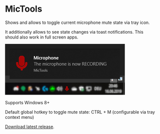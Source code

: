 # MicTools

Shows and allows to toggle current microphone mute state via tray icon.

It additionally allows to see state changes via toast notifications.
This should also work in full screen apps.

![](https://github.com/Semitalis/MicTools/raw/master/resources/example.jpg "")

Supports Windows 8+

Default global hotkey to toggle mute state: CTRL + M
(configurable via tray context menu)

[Download latest release](https://github.com/Semitalis/MicTools/releases/latest).
